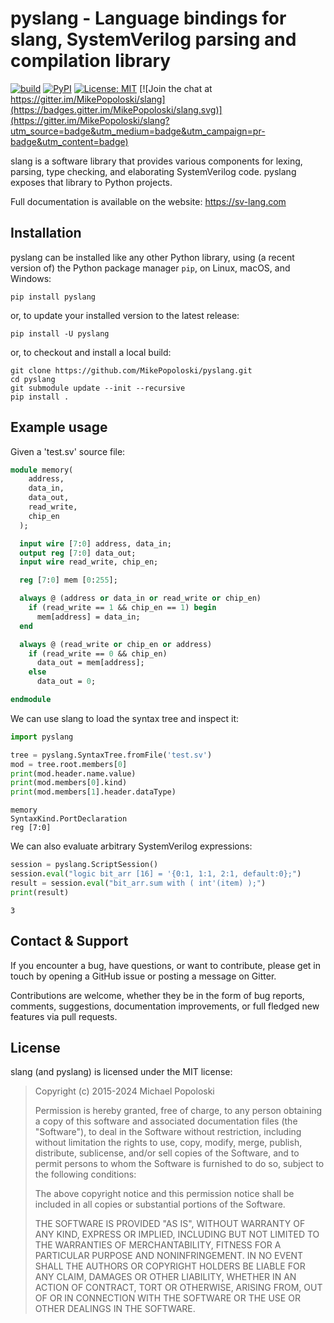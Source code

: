 # pyslang - Language bindings for slang, SystemVerilog parsing and compilation library

[![build](https://github.com/MikePopoloski/pyslang/actions/workflows/build.yml/badge.svg)](https://github.com/MikePopoloski/pyslang/actions/workflows/build.yml)
[![PyPI](https://img.shields.io/pypi/v/pyslang.svg)](https://pypi.org/project/pyslang/)
[![License: MIT](https://img.shields.io/badge/License-MIT-yellow.svg)](https://github.com/MikePopoloski/pyslang/blob/master/LICENSE)
[![Join the chat at https://gitter.im/MikePopoloski/slang](https://badges.gitter.im/MikePopoloski/slang.svg)](https://gitter.im/MikePopoloski/slang?utm_source=badge&utm_medium=badge&utm_campaign=pr-badge&utm_content=badge)

slang is a software library that provides various components for lexing, parsing, type checking, and elaborating SystemVerilog code. pyslang exposes that library
to Python projects.

Full documentation is available on the website: https://sv-lang.com

## Installation
pyslang can be installed like any other Python library, using (a recent version of) the Python package manager `pip`, on Linux, macOS, and Windows:
```
pip install pyslang
```
or, to update your installed version to the latest release:
```
pip install -U pyslang
```
or, to checkout and install a local build:
```
git clone https://github.com/MikePopoloski/pyslang.git
cd pyslang
git submodule update --init --recursive
pip install .
```

## Example usage

Given a 'test.sv' source file:
```sv
module memory(
    address,
    data_in,
    data_out,
    read_write,
    chip_en
  );

  input wire [7:0] address, data_in;
  output reg [7:0] data_out;
  input wire read_write, chip_en;

  reg [7:0] mem [0:255];

  always @ (address or data_in or read_write or chip_en)
    if (read_write == 1 && chip_en == 1) begin
      mem[address] = data_in;
  end

  always @ (read_write or chip_en or address)
    if (read_write == 0 && chip_en)
      data_out = mem[address];
    else
      data_out = 0;

endmodule
```

We can use slang to load the syntax tree and inspect it:
```py
import pyslang

tree = pyslang.SyntaxTree.fromFile('test.sv')
mod = tree.root.members[0]
print(mod.header.name.value)
print(mod.members[0].kind)
print(mod.members[1].header.dataType)
```

```
memory
SyntaxKind.PortDeclaration
reg [7:0]
```

We can also evaluate arbitrary SystemVerilog expressions:
```py
session = pyslang.ScriptSession()
session.eval("logic bit_arr [16] = '{0:1, 1:1, 2:1, default:0};")
result = session.eval("bit_arr.sum with ( int'(item) );")
print(result)
```

```
3
```

## Contact & Support

If you encounter a bug, have questions, or want to contribute, please get in touch by opening a GitHub issue or posting a message on Gitter.

Contributions are welcome, whether they be in the form of bug reports, comments, suggestions, documentation improvements, or full fledged new features via pull requests.

## License

slang (and pyslang) is licensed under the MIT license:

>   Copyright (c) 2015-2024 Michael Popoloski
>
>   Permission is hereby granted, free of charge, to any person obtaining a copy
>   of this software and associated documentation files (the "Software"), to deal
>   in the Software without restriction, including without limitation the rights
>   to use, copy, modify, merge, publish, distribute, sublicense, and/or sell
>   copies of the Software, and to permit persons to whom the Software is
>   furnished to do so, subject to the following conditions:
>
>   The above copyright notice and this permission notice shall be included in
>   all copies or substantial portions of the Software.
>
>   THE SOFTWARE IS PROVIDED "AS IS", WITHOUT WARRANTY OF ANY KIND, EXPRESS OR
>   IMPLIED, INCLUDING BUT NOT LIMITED TO THE WARRANTIES OF MERCHANTABILITY,
>   FITNESS FOR A PARTICULAR PURPOSE AND NONINFRINGEMENT. IN NO EVENT SHALL THE
>   AUTHORS OR COPYRIGHT HOLDERS BE LIABLE FOR ANY CLAIM, DAMAGES OR OTHER
>   LIABILITY, WHETHER IN AN ACTION OF CONTRACT, TORT OR OTHERWISE, ARISING FROM,
>   OUT OF OR IN CONNECTION WITH THE SOFTWARE OR THE USE OR OTHER DEALINGS IN
>   THE SOFTWARE.
